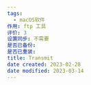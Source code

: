 ```yaml
---
tags:
  - macOS软件
作用: ftp 工具
评价: 3
设置同步: 不需要
是否已备份:
是否已重装:
title: Transmit
date created: 2023-02-28
date modified: 2023-03-14
---
```

